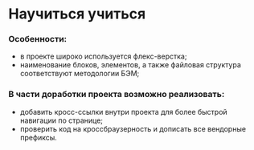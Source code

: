 # **Научиться учиться**
### Особенности:
- в проекте широко используется флекс-верстка;
- наименование блоков, элементов, а также файловая структура соответствуют методологии БЭМ;
### В части доработки проекта возможно реализовать:
- добавить кросс-ссылки внутри проекта для более быстрой навигации по странице;
- проверить код на кроссбраузерность и дописать все вендорные префиксы.

